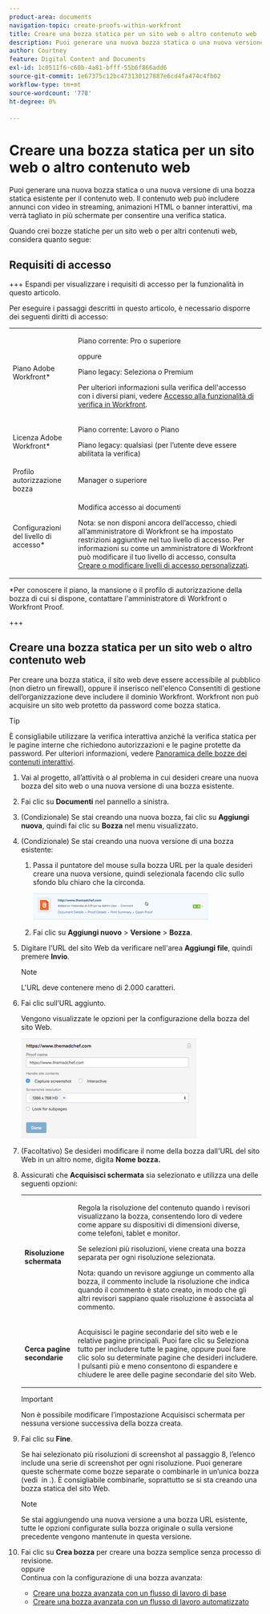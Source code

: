 ```yaml
---
product-area: documents
navigation-topic: create-proofs-within-workfront
title: Creare una bozza statica per un sito web o altro contenuto web
description: Puoi generare una nuova bozza statica o una nuova versione di una bozza statica esistente per il contenuto web. Il contenuto web può includere annunci con video in streaming, animazioni HTML o banner interattivi, ma verrà tagliato in più schermate per consentire una verifica statica.
author: Courtney
feature: Digital Content and Documents
exl-id: 1c0511f6-c60b-4a81-bfff-55b6f866add6
source-git-commit: 1e67375c12bc473130127887e6cd4fa474c4fb02
workflow-type: tm+mt
source-wordcount: '778'
ht-degree: 0%

---
```


# Creare una bozza statica per un sito web o altro contenuto web

Puoi generare una nuova bozza statica o una nuova versione di una bozza statica esistente per il contenuto web. Il contenuto web può includere annunci con video in streaming, animazioni HTML o banner interattivi, ma verrà tagliato in più schermate per consentire una verifica statica.

Quando crei bozze statiche per un sito web o per altri contenuti web, considera quanto segue:

## Requisiti di accesso

+++ Espandi per visualizzare i requisiti di accesso per la funzionalità in questo articolo.

Per eseguire i passaggi descritti in questo articolo, è necessario disporre dei seguenti diritti di accesso:

<table style="table-layout:auto"> 
 <col> 
 <col> 
 <tbody> 
  <tr> 
   <td role="rowheader">Piano Adobe Workfront*</td> 
   <td> <p>Piano corrente: Pro o superiore</p> <p>oppure</p> <p>Piano legacy: Seleziona o Premium</p> <p>Per ulteriori informazioni sulla verifica dell'accesso con i diversi piani, vedere <a href="/help/quicksilver/administration-and-setup/manage-workfront/configure-proofing/access-to-proofing-functionality.md" class="MCXref xref">Accesso alla funzionalità di verifica in Workfront</a>.</p> </td> 
  </tr> 
  <tr> 
   <td role="rowheader">Licenza Adobe Workfront*</td> 
   <td> <p>Piano corrente: Lavoro o Piano</p> <p>Piano legacy: qualsiasi (per l’utente deve essere abilitata la verifica)</p> </td> 
  </tr> 
  <tr> 
   <td role="rowheader">Profilo autorizzazione bozza </td> 
   <td>Manager o superiore</td> 
  </tr> 
  <tr> 
   <td role="rowheader">Configurazioni del livello di accesso*</td> 
   <td> <p>Modifica accesso ai documenti</p> <p>Nota: se non disponi ancora dell’accesso, chiedi all’amministratore di Workfront se ha impostato restrizioni aggiuntive nel tuo livello di accesso. Per informazioni su come un amministratore di Workfront può modificare il tuo livello di accesso, consulta <a href="../../../administration-and-setup/add-users/configure-and-grant-access/create-modify-access-levels.md" class="MCXref xref">Creare o modificare livelli di accesso personalizzati</a>.</p> </td> 
  </tr> 
 </tbody> 
</table>

&#42;Per conoscere il piano, la mansione o il profilo di autorizzazione della bozza di cui si dispone, contattare l&#39;amministratore di Workfront o Workfront Proof.

+++

## Creare una bozza statica per un sito web o altro contenuto web

Per creare una bozza statica, il sito web deve essere accessibile al pubblico (non dietro un firewall), oppure il inserisco nell&#39;elenco Consentiti di gestione dell’organizzazione deve includere il dominio Workfront. Workfront non può acquisire un sito web protetto da password come bozza statica.

>[!TIP]
>
>È consigliabile utilizzare la verifica interattiva anziché la verifica statica per le pagine interne che richiedono autorizzazioni e le pagine protette da password. Per ulteriori informazioni, vedere [Panoramica delle bozze dei contenuti interattivi](../../../review-and-approve-work/proofing/proofing-overview/interactive-content-proofs.md).

1. Vai al progetto, all’attività o al problema in cui desideri creare una nuova bozza del sito web o una nuova versione di una bozza esistente.
1. Fai clic su **Documenti** nel pannello a sinistra.
1. (Condizionale) Se stai creando una nuova bozza, fai clic su **Aggiungi nuova**, quindi fai clic su **Bozza** nel menu visualizzato.
1. (Condizionale) Se stai creando una nuova versione di una bozza esistente:

   1. Passa il puntatore del mouse sulla bozza URL per la quale desideri creare una nuova versione, quindi selezionala facendo clic sullo sfondo blu chiaro che la circonda.

      ![Seleziona_bozza_selezionando_sfondo_azzurro_chiaro.png](assets/select-proof-by-selecting-light-blue-background-350x52.png)

   1. Fai clic su **Aggiungi nuovo** > **Versione** > **Bozza**.

1. Digitare l&#39;URL del sito Web da verificare nell&#39;area **Aggiungi file**, quindi premere **Invio**.

   >[!NOTE]
   >
   > L&#39;URL deve contenere meno di 2.000 caratteri.

1. Fai clic sull’URL aggiunto.

   Vengono visualizzate le opzioni per la configurazione della bozza del sito Web.

   ![Bozza interattiva](assets/interactive-proof-radio-btn-area-350x199.png)

1. (Facoltativo) Se desideri modificare il nome della bozza dall&#39;URL del sito Web in un altro nome, digita **Nome bozza.**
1. Assicurati che **Acquisisci schermata** sia selezionato e utilizza una delle seguenti opzioni:

   <table style="table-layout:auto"> 
    <col> 
    <col> 
    <tbody> 
     <tr> 
      <td role="rowheader"><strong>Risoluzione schermata</strong> </td> 
      <td> <p>Regola la risoluzione del contenuto quando i revisori visualizzano la bozza, consentendo loro di vedere come appare su dispositivi di dimensioni diverse, come telefoni, tablet e monitor.</p> <p>Se selezioni più risoluzioni, viene creata una bozza separata per ogni risoluzione selezionata.</p> <p>Nota: quando un revisore aggiunge un commento alla bozza, il commento include la risoluzione che indica quando il commento è stato creato, in modo che gli altri revisori sappiano quale risoluzione è associata al commento. </p> </td> 
     </tr> 
     <tr> 
      <td role="rowheader"><strong>Cerca pagine secondarie</strong> </td> 
      <td> <p>Acquisisci le pagine secondarie del sito web e le relative pagine principali. Puoi fare clic su Seleziona tutto per includere tutte le pagine, oppure puoi fare clic solo su determinate pagine che desideri includere. I pulsanti più e meno consentono di espandere e chiudere le aree delle pagine secondarie del sito Web.</p> </td> 
     </tr> 
    </tbody> 
   </table>

   >[!IMPORTANT]
   >
   >Non è possibile modificare l’impostazione Acquisisci schermata per nessuna versione successiva della bozza creata.

1. Fai clic su **Fine**.

   Se hai selezionato più risoluzioni di screenshot al passaggio 8, l’elenco include una serie di screenshot per ogni risoluzione. Puoi generare queste schermate come bozze separate o combinarle in un’unica bozza (vedi  in .). È consigliabile combinarle, soprattutto se si sta creando una bozza statica del sito Web.

   >[!NOTE]
   >
   >Se stai aggiungendo una nuova versione a una bozza URL esistente, tutte le opzioni configurate sulla bozza originale o sulla versione precedente vengono mantenute in questa versione.

1. Fai clic su **Crea bozza** per creare una bozza semplice senza processo di revisione.\
   oppure\
   Continua con la configurazione di una bozza avanzata:

   * [Creare una bozza avanzata con un flusso di lavoro di base](../../../review-and-approve-work/proofing/creating-proofs-within-workfront/configure-basic-proof-workflow.md)
   * [Creare una bozza avanzata con un flusso di lavoro automatizzato](../../../review-and-approve-work/proofing/creating-proofs-within-workfront/create-automated-proof-workflow.md)
